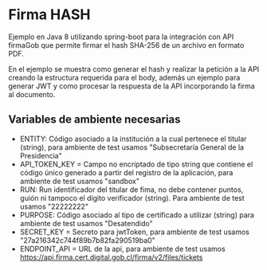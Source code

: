 # Firma HASH

Ejemplo en Java 8 utilizando spring-boot para la integración con API firmaGob que permite firmar el hash SHA-256 de un archivo en formato PDF.

En el ejemplo se muestra como generar el hash y realizar la petición a la API creando la estructura requerida para el body, además un ejemplo para generar JWT y como procesar la respuesta de la API incorporando la firma al documento.





## Variables de ambiente necesarias

- ENTITY: Código asociado a la institución a la cual pertenece el titular (string), para ambiente de test usamos "Subsecretaría General de la Presidencia"
- API_TOKEN_KEY = Campo no encriptado de tipo string que contiene el código único generado a partir del registro de la aplicación, para ambiente de test usamos "sandbox"
- RUN: Run identificador del titular de fima, no debe contener puntos, guión ni tampoco el dígito verificador (string). Para ambiente de test usamos "22222222"
- PURPOSE: Código asociado al tipo de certificado a utilizar (string) para ambiente de test usamos "Desatendido"
- SECRET_KEY = Secreto para jwtToken, para ambiente de test usamos "27a216342c744f89b7b82fa290519ba0"
- ENDPOINT_API = URL de la api, para ambiente de test usamos https://api.firma.cert.digital.gob.cl/firma/v2/files/tickets
